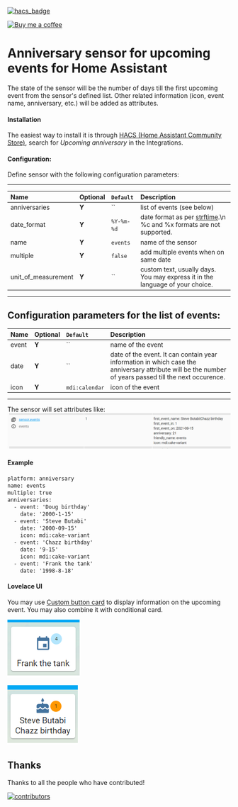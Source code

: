 [![hacs_badge](https://img.shields.io/badge/HACS-Default-orange.svg)](https://github.com/custom-components/hacs)

<p><a href="https://www.buymeacoffee.com/6rF5cQl" rel="nofollow" target="_blank"><img src="https://camo.githubusercontent.com/c070316e7fb193354999ef4c93df4bd8e21522fa/68747470733a2f2f696d672e736869656c64732e696f2f7374617469632f76312e7376673f6c6162656c3d4275792532306d6525323061253230636f66666565266d6573736167653d25463025394625413525413826636f6c6f723d626c61636b266c6f676f3d6275792532306d6525323061253230636f66666565266c6f676f436f6c6f723d7768697465266c6162656c436f6c6f723d366634653337" alt="Buy me a coffee" data-canonical-src="https://img.shields.io/static/v1.svg?label=Buy%20me%20a%20coffee&amp;message=%F0%9F%A5%A8&amp;color=black&amp;logo=buy%20me%20a%20coffee&amp;logoColor=white&amp;labelColor=b0c4de" style="max-width:100%;"></a></p>

# Anniversary sensor for upcoming events for Home Assistant

The state of the sensor will be the number of days till the first upcoming event from the sensor's defined list.
Other related information (icon, event name, anniversary, etc.) will be added as attributes.

#### Installation
The easiest way to install it is through [HACS (Home Assistant Community Store)](https://github.com/hacs/integration),
search for <i>Upcoming anniversary</i> in the Integrations.<br />

#### Configuration:
Define sensor with the following configuration parameters:<br />

---
| Name | Optional | `Default` | Description |
| :---- | :---- | :------- | :----------- |
| anniversaries | **Y** | `` | list of events (see below) |
| date_format | **Y** | `%Y-%m-%d` | date format as per [strftime](https://strftime.org).\n %c and %x formats are not supported. |
| name | **Y** | `events` | name of the sensor |
| multiple | **Y** | `false` | add multiple events when on same date |
| unit_of_measurement | **Y** | `` | custom text, usually days. You may express it in the language of your choice. |
---

Configuration parameters for the list of events:
---
| Name | Optional | `Default` | Description |
| :---- | :---- | :------- | :----------- |
| event | **Y** | `` | name of the event |
| date | **Y** | `` | date of the event. It can contain year information in which case the anniversary attribute will be the number of years passed till the next occurence. |
| icon | **Y** | `mdi:calendar` | icon of the event |
---

The sensor will set attributes like:
![Anniversary attributes](https://raw.githubusercontent.com/amaximus/anniversary/main/anniversary3.png)

#### Example
```
platform: anniversary
name: events
multiple: true
anniversaries:
  - event: 'Doug birthday'
    date: '2000-1-15'
  - event: 'Steve Butabi'
    date: '2000-09-15'
    icon: mdi:cake-variant
  - event: 'Chazz birthday'
    date: '9-15'
    icon: mdi:cake-variant
  - event: 'Frank the tank'
    date: '1998-8-18'
```

#### Lovelace UI
You may use [Custom button card](https://github.com/custom-cards/button-card) to display information on the upcoming event.
You may also combine it with conditional card.

![Event due in 4 days using default icon](https://raw.githubusercontent.com/amaximus/anniversary/main/anniversary1.png)

![Multiple events due tomorrow using custom icon](https://raw.githubusercontent.com/amaximus/anniversary/main/anniversary2.png)

## Thanks

Thanks to all the people who have contributed!

[![contributors](https://contributors-img.web.app/image?repo=amaximus/anniversary)](https://github.com/amaximus/anniversary/graphs/contributors)
